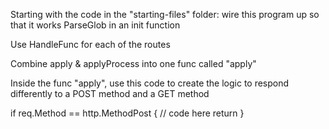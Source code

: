 Starting with the code in the "starting-files" folder:
wire this program up so that it works
ParseGlob in an init function

Use HandleFunc for each of the routes

Combine apply & applyProcess into one func called "apply"

Inside the func "apply", use this code to create the logic to respond differently to a POST method and a GET method

if req.Method == http.MethodPost {
    		// code here
    		return
    	}